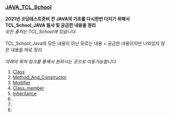 ### [JAVA_TCL_School](http://www.tcpschool.com/java/intro)


__2021년 코딩테스트준비 전 JAVA의 기초를 다시한번 다지기 위해서 TCL_School_JAVA 필사 및 궁금한 내용을 정리__ </br>
_모든 출처는 TCL_School에 있습니다._ 
</br></br>
TCL_School_Java의 모든 내용이 아닌 모르는 내용 + 궁금한 내용이지만 나와있지 않은 내용을 따로 정리
</br>
</br>
_아래의 목차 링크를 통해서 원하시는 곳으로 이동가능합니다._

1. [Class](https://github.com/llhbum/JAVA_TCL_School/blob/master/src/Class.java)
2. [Method_And_Constructor](https://github.com/llhbum/JAVA_TCL_School/blob/master/src/Method_And_Constructor.java)
3. [Modifier](https://github.com/llhbum/JAVA_TCL_School/blob/master/src/Modifier.java)
4. [Class_member](https://github.com/llhbum/JAVA_TCL_School/blob/master/src/Class_member.java)
5. [Inheritance](https://github.com/llhbum/JAVA_TCL_School/blob/master/src/Inheritance.java)
6.
7.
8.




